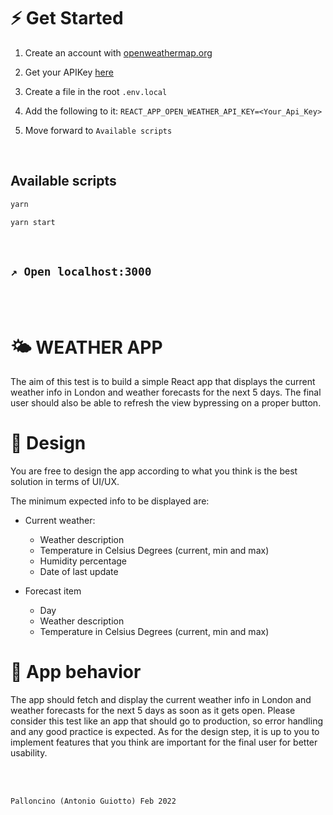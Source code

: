 
# ⚡️ Get Started

1. Create an account with [openweathermap.org](https://openweathermap.org/)

2. Get your APIKey [here](https://home.openweathermap.org/api_keys)

3. Create a file in the root `.env.local`

4. Add the following to it: `REACT_APP_OPEN_WEATHER_API_KEY=<Your_Api_Key>`

5. Move forward to `Available scripts`

<br />

## Available scripts

```bash
yarn

yarn start
```
<br />

## `↗️ Open localhost:3000`

<br /><br />

# 🌤 WEATHER APP
The aim of this test is to build a simple React app that displays the current weather info in London
and weather forecasts for the next 5 days. The final user should also be able to refresh the view
bypressing on a proper button.

# 🎨 Design
You are free to design the app according to what you think is the best solution in terms of
UI/UX.

The minimum expected info to be displayed are:
- Current weather:
  - Weather description
  - Temperature in Celsius Degrees (current, min and max)
  - Humidity percentage
  - Date of last update

- Forecast item
  - Day
  - Weather description
  - Temperature in Celsius Degrees (current, min and max)

# 🤖 App behavior
The app should fetch and display the current weather info in London and weather forecasts for the
next 5 days as soon as it gets open. Please consider this test like an app that should go to
production, so error handling and any good practice is expected. As for the design step, it is up to
you to implement features that you think are important for the final user for better usability.

<br /><br />

`Palloncino (Antonio Guiotto) Feb 2022`



